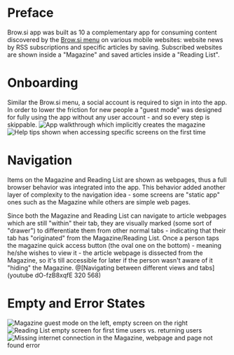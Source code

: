 # Preface
Brow.si app was built as 10 a complementary app for consuming content discovered by the [Brow.si menu](products/browsi-menu "Brow.si Menu") on various mobile websites: website news by RSS subscriptions and specific articles by saving. Subscribed websites are shown inside a "Magazine" and saved articles inside a "Reading List".


# Onboarding
Similar the Brow.si menu, a social account is required to sign in into the app. In order to lower the friction for new people a "guest mode" was designed for fully using the app without any user account - and so every step is skippable.
![App walkthrough which implicitly creates the magazine](brapp-guide)
![Help tips shown when accessing specific screens on the first time](brapp-tips)


# Navigation
Items on the Magazine and Reading List are shown as webpages, thus a full browser behavior was integrated into the app. This behavior added another layer of complexity to the navigation idea - some screens are "static app" ones such as the Magazine while others are simple web pages.

Since both the Magazine and Reading List can navigate to article webpages which are still "within" their tab, they are visually marked (some sort of "drawer") to differentiate them from other normal tabs - indicating that their tab has "originated" from the Magazine/Reading List. Once a person taps the magazine quick access button (the oval one on the bottom) - meaning he/she wishes to view it - the article webpage is dissected from the Magazine, so it's till accessible for later if the person wasn't aware of it "hiding" the Magazine.
@[Navigating between different views and tabs](youtube dO-fzB8xqfE 320 568)


# Empty and Error States
![Magazine guest mode on the left, empty screen on the right](brapp-magazine)
![Reading List empty screen for first time users vs. returning users](brapp-readinglist)
![Missing internet connection in the Magazine, webpage and page not found error](brapp-errors)